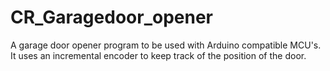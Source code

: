 # CR_Garagedoor_opener
A garage door opener program to be used with Arduino compatible MCU's. It uses an incremental encoder to keep track of the position of the door.
